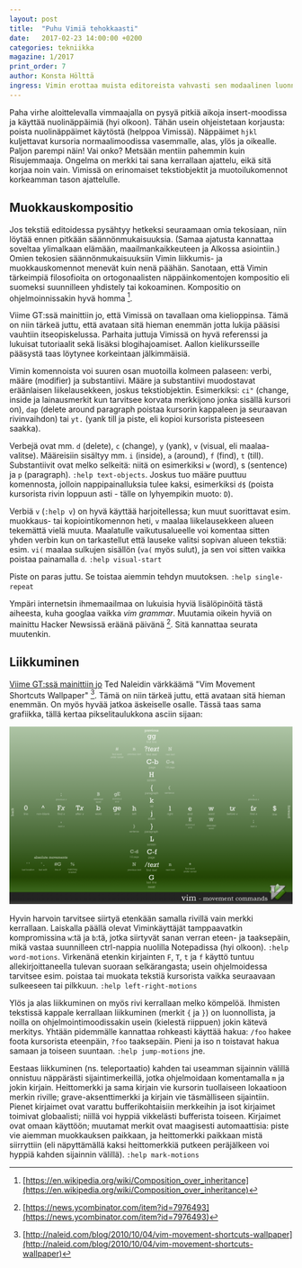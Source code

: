 ```yaml
---
layout: post
title:  "Puhu Vimiä tehokkaasti"
date:   2017-02-23 14:00:00 +0200
categories: tekniikka
magazine: 1/2017
print_order: 7
author: Konsta Hölttä
ingress: Vimin erottaa muista editoreista vahvasti sen modaalinen luonne ja palasista yhdisteltävät näppäinkomennot.
---
```

Paha virhe aloittelevalla vimmaajalla on pysyä pitkiä aikoja insert-moodissa ja käyttää nuolinäppäimiä (hyi olkoon). Tähän usein ohjeistetaan korjausta: poista nuolinäppäimet käytöstä (helppoa Vimissä). Näppäimet `hjkl` kuljettavat kursoria normaalimoodissa vasemmalle, alas, ylös ja oikealle. Paljon parempi näin! Vai onko? Metsään mentiin pahemmin kuin Risujemmaaja. Ongelma on merkki tai sana kerrallaan ajattelu, eikä sitä korjaa noin vain. Vimissä on erinomaiset tekstiobjektit ja muotoilukomennot korkeamman tason ajattelulle.

## Muokkauskompositio

Jos tekstiä editoidessa pysähtyy hetkeksi seuraamaan omia tekosiaan, niin löytää ennen pitkään säännönmukaisuuksia. (Samaa ajatusta kannattaa soveltaa ylimalkaan elämään, maailmankaikkeuteen ja Alkossa asiointiin.) Omien tekosien säännönmukaisuuksiin Vimin liikkumis- ja muokkauskomennot menevät kuin nenä päähän. Sanotaan, että Vimin tärkeimpiä filosofioita on ortogonaalisten näppäinkomentojen kompositio eli suomeksi suunnilleen yhdistely tai kokoaminen. Kompositio on ohjelmoinnissakin hyvä homma [^0].

Viime GT:ssä mainittiin jo, että Vimissä on tavallaan oma kielioppinsa. Tämä on niin tärkeä juttu, että avataan sitä hieman enemmän jotta lukija pääsisi vauhtiin itseopiskelussa. Parhaita juttuja Vimissä on hyvä referenssi ja lukuisat tutoriaalit sekä lisäksi blogihajoamiset. Aallon kielikursseille pääsystä taas löytynee korkeintaan jälkimmäisiä.

Vimin komennoista voi suuren osan muotoilla kolmeen palaseen: verbi, määre (modifier) ja substantiivi. Määre ja substantiivi muodostavat eräänlaisen liikelausekkeen, joskus tekstiobjektin. Esimerkiksi: `ci"` (change, inside ja lainausmerkit kun tarvitsee korvata merkkijono jonka sisällä kursori on), `dap` (delete around paragraph poistaa kursorin kappaleen ja seuraavan rivinvaihdon) tai `yt.` (yank till ja piste, eli kopioi kursorista pisteeseen saakka).

Verbejä ovat mm. `d` (delete), `c` (change), `y` (yank), `v` (visual, eli maalaa-valitse). Määreisiin sisältyy mm. `i` (inside), `a` (around), `f` (find), `t` (till). Substantiivit ovat melko selkeitä: niitä on esimerkiksi `w` (word), s (sentence) ja `p` (paragraph). `:help text-objects`. Joskus tuo määre puuttuu komennosta, jolloin nappipainalluksia tulee kaksi, esimerkiksi `d$` (poista kursorista rivin loppuun asti - tälle on lyhyempikin muoto: `D`).

Verbiä `v` (`:help v`) on hyvä käyttää harjoitellessa; kun muut suorittavat esim. muokkaus- tai kopiointikomennon heti, `v` maalaa liikelausekkeen alueen tekemättä vielä muuta. Maalatulle vaikutusalueelle voi komentaa sitten yhden verbin kun on tarkastellut että lauseke valitsi sopivan alueen tekstiä: esim. `vi(` maalaa sulkujen sisällön (`va(` myös sulut), ja sen voi sitten vaikka poistaa painamalla `d`. `:help visual-start`

Piste on paras juttu. Se toistaa aiemmin tehdyn muutoksen. `:help single-repeat`

Ympäri internetsin ihmemaailmaa on lukuisia hyviä lisälöpinöitä tästä aiheesta, kuha googlaa vaikka *vim grammar*. Muutamia oikein hyviä on mainittu Hacker Newsissä eräänä päivänä [^1]. Sitä kannattaa seurata muutenkin.

## Liikkuminen

[Viime GT:ssä mainittiin jo](/tekniikka/2017/01/01/vuosi-vauhtiin-vimilla.html) Ted Naleidin värkkäämä "Vim Movement Shortcuts Wallpaper" [^2]. Tämä on niin tärkeä juttu, että avataan sitä hieman enemmän. On myös hyvää jatkoa äskeiselle osalle. Tässä taas sama grafiikka, tällä kertaa pikselitaulukkona asciin sijaan:

![](/static/2017-01/vim-shortcuts.png "Vim Movement Shortcuts Wallpaper, Ted Naleid")

Hyvin harvoin tarvitsee siirtyä etenkään samalla rivillä vain merkki kerrallaan. Laiskalla päällä olevat Viminkäyttäjät tamppaavatkin kompromissina `w`:tä ja `b`:tä, jotka siirtyvät sanan verran eteen- ja taaksepäin, mikä vastaa suunnilleen ctrl-nappia nuolilla Notepadissa (hyi olkoon). `:help word-motions`. Virkenänä etenkin kirjainten `F`, `T`, `t` ja `f` käyttö tuntuu allekirjoittaneella tulevan suoraan selkärangasta; usein ohjelmoidessa tarvitsee esim. poistaa tai muokata tekstiä kursorista vaikka seuraavaan sulkeeseen tai pilkkuun. `:help left-right-motions`

Ylös ja alas liikkuminen on myös rivi kerrallaan melko kömpelöä. Ihmisten tekstissä kappale kerrallaan liikkuminen (merkit `{` ja `}`) on luonnollista, ja noilla on ohjelmointimoodissakin usein (kielestä riippuen) jokin kätevä merkitys. Yhtään pidemmälle kannattaa rohkeasti käyttää hakua: `/foo` hakee foota kursorista eteenpäin, `?foo` taaksepäin. Pieni ja iso n toistavat hakua samaan ja toiseen suuntaan. `:help jump-motions` jne.

Eestaas liikkuminen (ns. teleportaatio) kahden tai useamman sijainnin välillä onnistuu näppärästi sijaintimerkeillä, jotka ohjelmoidaan komentamalla `m` ja jokin kirjain. Heittomerkki ja sama kirjain vie kursorin tuollaiseen lokaatioon merkin riville; grave-aksenttimerkki ja kirjain vie täsmälliseen sijaintiin. Pienet kirjaimet ovat varattu bufferikohtaisiin merkkeihin ja isot kirjaimet toimivat globaalisti; niillä voi hyppiä vikkelästi bufferista toiseen. Kirjaimet ovat omaan käyttöön; muutamat merkit ovat maagisesti automaattisia: piste vie aiemman muokkauksen paikkaan, ja heittomerkki paikkaan mistä siirryttiin (eli näpyttämällä kaksi heittomerkkiä putkeen peräjälkeen voi hyppiä kahden sijainnin välillä). `:help mark-motions`

[^0]: [https://en.wikipedia.org/wiki/Composition_over_inheritance](https://en.wikipedia.org/wiki/Composition_over_inheritance)

[^1]: [https://news.ycombinator.com/item?id=7976493](https://news.ycombinator.com/item?id=7976493)

[^2]: [http://naleid.com/blog/2010/10/04/vim-movement-shortcuts-wallpaper](http://naleid.com/blog/2010/10/04/vim-movement-shortcuts-wallpaper)
